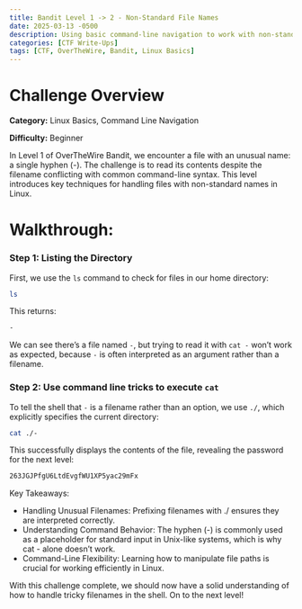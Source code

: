 ```yaml
---
title: Bandit Level 1 -> 2 - Non-Standard File Names
date: 2025-03-13 -0500
description: Using basic command-line navigation to work with non-standard file names
categories: [CTF Write-Ups]
tags: [CTF, OverTheWire, Bandit, Linux Basics]
---
```


# Challenge Overview

**Category:** Linux Basics, Command Line Navigation

**Difficulty:** Beginner

In Level 1 of OverTheWire Bandit, we encounter a file with an unusual name: a single hyphen (-). The challenge is to read its contents despite the filename conflicting with common command-line syntax. This level introduces key techniques for handling files with non-standard names in Linux.

# Walkthrough: 

### Step 1: Listing the Directory

First, we use the `ls` command to check for files in our home directory:

```bash
ls
```

This returns:

```bash
-
```

We can see there’s a file named `-`, but trying to read it with `cat -` won’t work as expected, because `-` is often interpreted as an argument rather than a filename.

### Step 2: Use command line tricks to execute `cat`

To tell the shell that `-` is a filename rather than an option, we use `./`, which explicitly specifies the current directory:

```bash
cat ./-
```

This successfully displays the contents of the file, revealing the password for the next level: 

```bash
263JGJPfgU6LtdEvgfWU1XP5yac29mFx
```

Key Takeaways:

- Handling Unusual Filenames: Prefixing filenames with ./ ensures they are interpreted correctly.
- Understanding Command Behavior: The hyphen (-) is commonly used as a placeholder for standard input in Unix-like systems, which is why cat - alone doesn’t work.
- Command-Line Flexibility: Learning how to manipulate file paths is crucial for working efficiently in Linux.

With this challenge complete, we should now have a solid understanding of how to handle tricky filenames in the shell. On to the next level!
